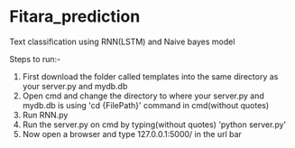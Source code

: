 # Fitara_prediction
Text classification using RNN(LSTM) and Naive bayes model


Steps to run:-
1) First download the folder called templates into the same directory as your server.py and mydb.db
2) Open cmd and change the directory to where your server.py and mydb.db is using 'cd {FilePath}' command in cmd(without quotes)
3) Run RNN.py
4) Run the server.py on cmd by typing(without quotes) 'python server.py'
5) Now open a browser and type 127.0.0.1:5000/ in the url bar

